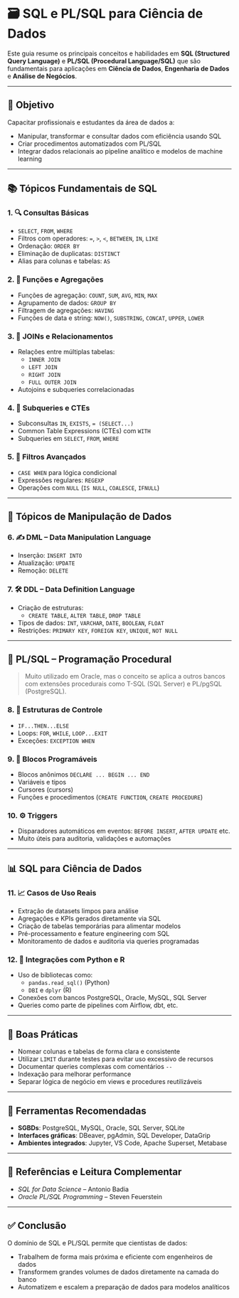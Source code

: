 # 🗃️ SQL e PL/SQL para Ciência de Dados

Este guia resume os principais conceitos e habilidades em **SQL (Structured Query Language)** e **PL/SQL (Procedural Language/SQL)** que são fundamentais para aplicações em **Ciência de Dados**, **Engenharia de Dados** e **Análise de Negócios**.

---

## 🎯 Objetivo

Capacitar profissionais e estudantes da área de dados a:

- Manipular, transformar e consultar dados com eficiência usando SQL
- Criar procedimentos automatizados com PL/SQL
- Integrar dados relacionais ao pipeline analítico e modelos de machine learning

---

## 📚 Tópicos Fundamentais de SQL

### 1. 🔍 Consultas Básicas

- `SELECT`, `FROM`, `WHERE`
- Filtros com operadores: `=`, `>`, `<`, `BETWEEN`, `IN`, `LIKE`
- Ordenação: `ORDER BY`
- Eliminação de duplicatas: `DISTINCT`
- Alias para colunas e tabelas: `AS`

### 2. 🧮 Funções e Agregações

- Funções de agregação: `COUNT`, `SUM`, `AVG`, `MIN`, `MAX`
- Agrupamento de dados: `GROUP BY`
- Filtragem de agregações: `HAVING`
- Funções de data e string: `NOW()`, `SUBSTRING`, `CONCAT`, `UPPER`, `LOWER`

### 3. 🔗 JOINs e Relacionamentos

- Relações entre múltiplas tabelas:
  - `INNER JOIN`
  - `LEFT JOIN`
  - `RIGHT JOIN`
  - `FULL OUTER JOIN`
- Autojoins e subqueries correlacionadas

### 4. 📐 Subqueries e CTEs

- Subconsultas `IN`, `EXISTS`, `= (SELECT...)`
- Common Table Expressions (CTEs) com `WITH`
- Subqueries em `SELECT`, `FROM`, `WHERE`

### 5. 🎯 Filtros Avançados

- `CASE WHEN` para lógica condicional
- Expressões regulares: `REGEXP`
- Operações com `NULL` (`IS NULL`, `COALESCE`, `IFNULL`)

---

## 🧱 Tópicos de Manipulação de Dados

### 6. ✍️ DML – Data Manipulation Language

- Inserção: `INSERT INTO`
- Atualização: `UPDATE`
- Remoção: `DELETE`

### 7. 🛠️ DDL – Data Definition Language

- Criação de estruturas:
  - `CREATE TABLE`, `ALTER TABLE`, `DROP TABLE`
- Tipos de dados: `INT`, `VARCHAR`, `DATE`, `BOOLEAN`, `FLOAT`
- Restrições: `PRIMARY KEY`, `FOREIGN KEY`, `UNIQUE`, `NOT NULL`

---

## 🧮 PL/SQL – Programação Procedural

> Muito utilizado em Oracle, mas o conceito se aplica a outros bancos com extensões procedurais como T-SQL (SQL Server) e PL/pgSQL (PostgreSQL).

### 8. 🔁 Estruturas de Controle

- `IF...THEN...ELSE`
- Loops: `FOR`, `WHILE`, `LOOP...EXIT`
- Exceções: `EXCEPTION WHEN`

### 9. 🧩 Blocos Programáveis

- Blocos anônimos `DECLARE ... BEGIN ... END`
- Variáveis e tipos
- Cursores (cursors)
- Funções e procedimentos (`CREATE FUNCTION`, `CREATE PROCEDURE`)

### 10. ⚙️ Triggers

- Disparadores automáticos em eventos: `BEFORE INSERT`, `AFTER UPDATE` etc.
- Muito úteis para auditoria, validações e automações

---

## 📊 SQL para Ciência de Dados

### 11. 📈 Casos de Uso Reais

- Extração de datasets limpos para análise
- Agregações e KPIs gerados diretamente via SQL
- Criação de tabelas temporárias para alimentar modelos
- Pré-processamento e feature engineering com SQL
- Monitoramento de dados e auditoria via queries programadas

### 12. 🧠 Integrações com Python e R

- Uso de bibliotecas como:
  - `pandas.read_sql()` (Python)
  - `DBI` e `dplyr` (R)
- Conexões com bancos PostgreSQL, Oracle, MySQL, SQL Server
- Queries como parte de pipelines com Airflow, dbt, etc.

---

## 🧪 Boas Práticas

- Nomear colunas e tabelas de forma clara e consistente
- Utilizar `LIMIT` durante testes para evitar uso excessivo de recursos
- Documentar queries complexas com comentários `--`
- Indexação para melhorar performance
- Separar lógica de negócio em views e procedures reutilizáveis

---

## 🧰 Ferramentas Recomendadas

- **SGBDs**: PostgreSQL, MySQL, Oracle, SQL Server, SQLite
- **Interfaces gráficas**: DBeaver, pgAdmin, SQL Developer, DataGrip
- **Ambientes integrados**: Jupyter, VS Code, Apache Superset, Metabase

---

## 📘 Referências e Leitura Complementar

- *SQL for Data Science* – Antonio Badia
- *Oracle PL/SQL Programming* – Steven Feuerstein

---

## ✅ Conclusão

O domínio de SQL e PL/SQL permite que cientistas de dados:

- Trabalhem de forma mais próxima e eficiente com engenheiros de dados
- Transformem grandes volumes de dados diretamente na camada do banco
- Automatizem e escalem a preparação de dados para modelos analíticos
